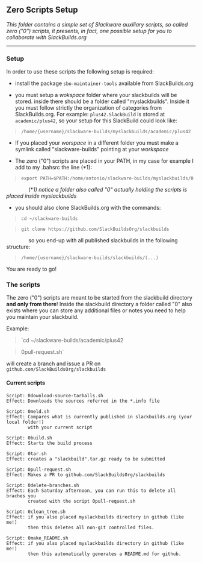 ## Zero Scripts Setup

*This folder contains a simple set of Slackware auxiliary scripts, so called zero ("0") scripts, it presents, in fact, one possible setup for you to collaborate with SlackBuilds.org*

---

### Setup
In order to use these scripts the following setup is required:

* install the package `sbo-maintainer-tools` available from SlackBuilds.org

* you must setup a *wokspace* folder where your slackbuilds will be stored. inside there should be a folder called "myslackbuilds". Inside it you must follow strictly the organization of categories from SlackBuilds.org.
For example: `plus42.SlackBuild` is stored at `academic/plus42`, so your setup for this SlackBuild could look like:
> `/home/{username}/slackware-builds/myslackbuilds/academic/plus42`

* If you placed your *worspace* in a different folder you must make a symlink called "slackware-builds" pointing at your *workspace*

* The zero ("0") scripts are placed in your PATH, in my case for example I add to my .bahsrc the line (*1):
> `export PATH=$PATH:/home/antonio/slackware-builds/myslackbuilds/0`

&nbsp;&nbsp;&nbsp;&nbsp;&nbsp;&nbsp;&nbsp;&nbsp;&nbsp;&nbsp;&nbsp;&nbsp;&nbsp;&nbsp;
(**1) notice a folder also called "0" actually holding the scripts is placed inside myslackbuilds*

* you should also clone SlackBuilds.org with the commands:
> `cd ~/slackware-builds`

> `git clone https://github.com/SlackBuildsOrg/slackbuilds`

&nbsp;&nbsp;&nbsp;&nbsp;&nbsp;&nbsp;&nbsp;&nbsp;&nbsp;&nbsp;&nbsp;&nbsp;&nbsp;&nbsp;
so you end-up with all published slackbuilds in the following structure:
> `/home/{username}/slackware-builds/slackbuilds/(...)`

You are ready to go!

### The scripts
The zero ("0") scripts are meant to be started from the slackbuild directory **and only from there**! Inside the slackbuild directory a folder called "0" also exists where you can store any additional files or notes you need to help you maintain your slackbuild.

Example:
> `cd ~/slackware-builds/academic/plus42

> 0pull-request.sh`

will create a branch and issue a PR on `github.com/SlackBuildsOrg/slackbuilds` 

#### Current scripts

    Script: 0download-source-tarballs.sh
    Effect: Downloads the sources referred in the *.info file

    Script: 0meld.sh
    Effect: Compares what is currently published in slackbuilds.org (your local folder!)
            with your current script

    Script: 0build.sh
    Effect: Starts the build process

    Script: 0tar.sh
    Effect: creates a "slackbuild".tar.gz ready to be submitted
    
    Script: 0pull-request.sh
    Effect: Makes a PR to github.com/SlackBuildsOrg/slackbuilds

    Script: 0delete-branches.sh
    Effect: Each Saturday afternoon, you can run this to delete all braches you
            created with the script 0pull-request.sh

    Script: 0clean_tree.sh
    Effect: if you also placed myslackbuilds directory in github (like me!)
            then this deletes all non-git controlled files.

    Script: 0make_README.sh
    Effect: if you also placed myslackbuilds directory in github (like me!)
            then this automatically generates a README.md for github.

